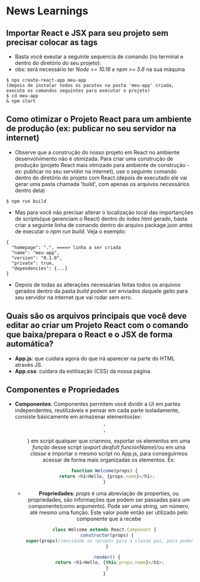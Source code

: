 # News Learnings

## Importar React e JSX para seu projeto sem precisar colocar as tags <scripts>

- Basta você exeutar a seguinte sequencia de comando (no terminal e dentro do diretório do seu projeto):
- obs: será necessário ter *Node >= 10.16 e npm >= 5.6* na sua máquina
```
$ npx create-react-app meu-app
(depois de instalar todos os pacotes na pasta 'meu-app' criada, execute os comandos seguintes para executar o projeto)
$ cd meu-app
& npm start
```

## Como otimizar o Projeto React para um ambiente de produção (ex: publicar no seu servidor na internet)

- Observe que a construção do nosso projeto em React no ambiente desenvolvimento não é otimizada. Para criar uma construção de produção (projeto React mais otmizado para ambiente de construção - ex: publicar no seu servidor na internet), use o seguinte comando dentro do diretório do projeto com React.(depois de executado ele vai gerar uma pasta chamada 'build', com apenas os arquivos necessários dentro dela)
```
$ npm run build
```
- Mas para você não precisar alterar o localização local das importanções de scripts(que gerenciam o React) dentro do index.html gerado, basta criar a seguinte linha de comando dentro do arquivo package.json antes de executar o *npm run build*. Veja o exemplo:
```
{ 
  "homepage": ".", ====> linha a ser criada
  "name": "meu-app",
  "version": "0.1.0",
  "private": true,
  "dependencies": {...}
}
```
- Depois de todas as alterações necessárias feitas todos os arquivos gerados dentro da pasta *build* podem ser enviados daquele geito para seu servidor na internet que vai rodar sem erro.

## Quais são os arquivos principais que você deve editar ao criar um Projeto React com o comando que baixa/prepara o React e o JSX de forma automática?
- **App.js**: que cuidara agora do que irá aparecer na parte do HTML através JS.
- **App.css**: cuidara da estilisação (CSS) da nossa página.

## Componentes e Propriedades
- **Componentes**: Componentes permitem você dividir a UI em partes independentes, reutilizáveis e pensar em cada parte isoladamente, consiste básicamente em armazenar elementos(ex: <header>,<div>,<ul>) em script qualquer que criarmos, exportar os elementos em uma _função_ desse script (_export deafult funcionName_)/ou em uma _classe_ e importar o mesmo script no App.js, para conseguirmos acessar de forma mais organizadas os elementos. Ex:
```js
function Welcome(props) {
  return <h1>Hello, {props.name}</h1>;
}
```

- **Propriedades**: _props_ é uma abreviação de properties, ou propriedades, são informações que podem ser passadas para um componente(como argumento). Pode ser uma string, um número, até mesmo uma função. Este valor pode então ser utilizado pelo componente que a recebe
```js
class Welcome extends React.Component {
  constructor(props) {
    super(props)//enviando as <props> para a classe pai, para poderem ser renderizadas depois
  }

  render() {
    return <h1>Hello, {this.props.name}</h1>;
  }
}
```